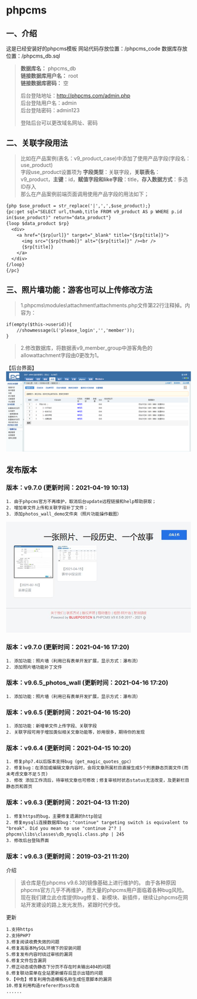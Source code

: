 # phpcms  

## 一、介绍

这是已经安装好的phpcms模板
网站代码存放位置：/phpcms_code
数据库存放位置：/phpcms_db.sql
>**数据库名：** phpcms_db<br>
>**链接数据库用户名：** root<br>
>**链接数据库密码：** 空
>
>后台登陆地址：http://phpcms.com/admin.php<br>
>后台登陆用户名：admin<br>
>后台登陆密码：admin123
>
>登陆后台可以更改域名网址、密码

## 二、关联字段用法

>比如在产品案例(表名：v9_product_case)中添加了使用产品字段(字段名：use_product)<br>
>字段use_product设置项为 **字段类型**：关联字段，**关联表名**：v9_product，**主键**：id，**赋值字段和like字段**：title，**存入数据方式**：多选ID存入<br>
>那么在产品案例前端页面调用使用产品字段的用法如下；

    {php $use_product = str_replace('|',',',$use_product);}
    {pc:get sql="SELECT url,thumb,title FROM v9_product AS p WHERE p.id in($use_product)" return="data_product"}
    {loop $data_product $rp}
      <div>
        <a href="{$rp[url]}" target="_blank" title="{$rp[title]}">
          <img src="{$rp[thumb]}" alt="{$rp[title]}" /><br />
          {$rp[title]}
        </a>
      </div>
    {/loop}
    {/pc}

## 三、照片墙功能：游客也可以上传修改方法

>1.phpcms\modules\attachment\attachments.php文件第22行注释掉。内容为：

    if(empty($this->userid)){
        //showmessage(L('please_login','','member'));
    }

>2.修改数据库，将数据表v9_member_group中游客角色的allowattachment字段由0更改为1。

【后台界面】
![新版phpcms后台界面](demo1001.png) 

## 发布版本

### 版本：v9.7.0 (更新时间：2021-04-19 10:13)

    1. 由于phpcms官方不再维护，取消后台update远程链接和help帮助获取；
    2. 增加单文件上传和关联字段补丁文件；
    3. 添加photos_wall_demo文件夹（照片功能操作截图）

![照片墙前台显示页面(瀑布流样式)](photos_wall_demo/photos_wall_show_page.jpg) 

### 版本：v9.7.0 (更新时间：2021-04-16 17:20)

    1. 添加功能：照片墙（利用已有表单开发扩展，显示方式：瀑布流）
    2. 添加照片墙功能补丁文件

### 版本：v9.6.5_photos_wall (更新时间：2021-04-16 17:20)

    1. 添加功能：照片墙（利用已有表单开发扩展，显示方式：瀑布流）

### 版本：v9.6.5 (更新时间：2021-04-16 15:20)

    1. 添加功能：新增单文件上传字段、关联字段
    2. 关联字段可用于增加类似相关文章功能等，妙用很多，期待你的发现

### 版本：v9.6.4 (更新时间：2021-04-15 10:20)

    1. 修复php7.4以后版本支持bug（get_magic_quotes_gpc）
    2. 修复bug：在添加或编辑文章内容时，会将文章所属栏目直接生成5个列表静态页面文件(而未考虑文章不足５页)
    3. 修改 添加工作流后，待审核文章也可修改；修复审核时状态status无法改变，及更新栏目静态页和首页

### 版本：v9.6.3 (更新时间：2021-04-13 11:20)

    1. 修复https的bug，主要修复遗漏的http验证
    2. 修复mysqli连接数据库bug："continue" targeting switch is equivalent to "break". Did you mean to use "continue 2"? | phpcms\libs\classes\db_mysqli.class.php | 245
    3. 修改后台登陆界面

### 版本：v9.6.3 (更新时间：2019-03-21 11:20)

介绍
>该仓库是在phpcms v9.6.3的镜像基础上进行维护的。
>由于各种原因phpcms官方几乎不再维护，而大量的phpcms用户面临着各种bug风险。
>现在我们建立此仓库提供bug修复、新模块、新插件，继续让phpcms在网站开发建设的路上发光发热，紧跟时代步伐。

更新

    1.支持https
    2.支持PHP7
    3.修复阅读收费失效的问题
    4.修复高版本MySQL环境下的安装问题
    5.修复发布内容时绕过审核的漏洞
    6.修复文件包含漏洞
    7.修正动态或伪静态下分页不存在时未输出404的问题
    8.修复联动菜单在全站更新缓存后显示出错的问题
    9.【中危】修复利用伪造模板名称生成任意脚本的漏洞
    10.修复利用构造referer的xss攻击
    ......

 